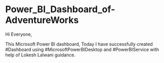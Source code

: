 # Power_BI_Dashboard_of-AdventureWorks

Hi Everyone,

This Microsoft Power BI dashboard,
Today I have successfully created #Dashboard using #MicrosoftPowerBIDesktop and #PowerBIService with help of Lokesh Lalwani guidance.
